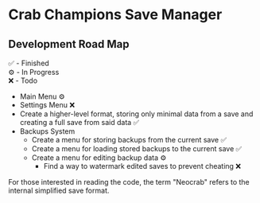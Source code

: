 # Crab Champions Save Manager

## Development Road Map
✅ - Finished  
⚙️ - In Progress  
❌ - Todo

- Main Menu ⚙️
- Settings Menu ❌
- Create a higher-level format, storing only minimal data from a save and creating a full save from said data ✅
- Backups System
  - Create a menu for storing backups from the current save ✅
  - Create a menu for loading stored backups to the current save ✅
  - Create a menu for editing backup data ⚙️
    - Find a way to watermark edited saves to prevent cheating ❌

For those interested in reading the code, the term "Neocrab" refers to the internal simplified save format.
